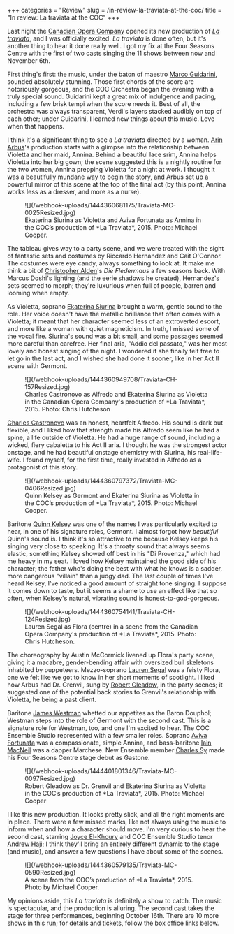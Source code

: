 +++
categories = "Review"
slug = /in-review-la-traviata-at-the-coc/
title = "In review: La traviata at the COC"
+++

Last night the [Canadian Opera Company](/scene/canadian-opera-company/) opened its new production of [*La traviata*](http://coc.ca/PerformancesAndTickets/1516Season/LaTraviata.aspx), and I was officially excited. *La traviata* is done often, but it's another thing to hear it done really well. I got my fix at the Four Seasons Centre with the first of two casts singing the 11 shows between now and November 6th.

First thing's first: the music, under the baton of maestro [Marco Guidarini](/scene/people/marco-guidarini/), sounded absolutely stunning. Those first chords of the score are notoriously gorgeous, and the COC Orchestra began the evening with a truly special sound. Guidarini kept a great mix of indulgence and pacing, including a few brisk tempi when the score needs it. Best of all, the orchestra was always transparent, Verdi's layers stacked audibly on top of each other; under Guidarini, I learned new things about this music. Love when that happens.

I think it's a significant thing to see a *La traviata* directed by a woman. [Arin Arbus](http://www.theglobeandmail.com/arts/theatre-and-performance/arin-arbus-on-directing-canadian-opera-companys-la-traviata/article26686733/)'s production starts with a glimpse into the relationship between Violetta and her maid, Annina. Behind a beautiful lace srim, Annina helps Violetta into her big gown; the scene suggested this is a nightly routine for the two women, Annina prepping Violetta for a night at work. I thought it was a beautifully mundane way to begin the story, and Arbus set up a powerful mirror of this scene at the top of the final act (by this point, Annina works less as a dresser, and more as a nurse).

<figure data-type="image">
![](/webhook-uploads/1444360681175/Traviata-MC-0025Resized.jpg)<figcaption>Ekaterina Siurina as Violetta and Aviva Fortunata as Annina in the COC’s production of *La Traviata*, 2015. Photo: Michael Cooper.</figcaption>
</figure>

The tableau gives way to a party scene, and we were treated with the sight of fantastic sets and costumes by Riccardo Hernandez and Cait O'Connor. The costumes were eye candy, always something to look at. It make me think a bit of [Christopher Alden](/scene/people/christopher-alden/)'s *Die Fledermaus* a few seasons back. With Marcus Doshi's lighting (and the eerie shadows he created), Hernandez's sets seemed to morph; they're luxurious when full of people, barren and looming when empty.

As Violetta, soprano [Ekaterina Siurina](/scene/people/ekaterina-siurina/) brought a warm, gentle sound to the role. Her voice doesn't have the metallic brilliance that often comes with a Violetta; it meant that her character seemed less of an extroverted escort, and more like a woman with quiet magneticism. In truth, I missed some of the vocal fire. Siurina's sound was a bit small, and some passages seemed more careful than carefree. Her final aria, "Addio del passato," was her most lovely and honest singing of the night. I wondered if she finally felt free to let go in the last act, and I wished she had done it sooner, like in her Act II scene with Germont.

<figure data-type="image">
![](/webhook-uploads/1444360949708/Traviata-CH-157Resized.jpg)<figcaption>Charles Castronovo as Alfredo and Ekaterina Siurina as Violetta in the Canadian Opera Company's production of *La Traviata*, 2015. Photo: Chris Hutcheson
</figure>

[Charles Castronovo](/scene/people/charles-castronovo/) was an honest, heartfelt Alfredo. His sound is dark but flexible, and I liked how that strength made his Alfredo seem like he had a spine, a life outside of Violetta. He had a huge range of sound, including a wicked, fiery cabaletta to his Act II aria. I thought he was the strongest actor onstage, and he had beautiful onstage chemistry with Siurina, his real-life-wife. I found myself, for the first time, really invested in Alfredo as a protagonist of this story.

<figure data-type="image">
![](/webhook-uploads/1444360797372/Traviata-MC-0406Resized.jpg)<figcaption>Quinn Kelsey as Germont and Ekaterina Siurina as Violetta in the COC’s production of *La Traviata*, 2015. Photo: Michael Cooper.</figcaption>
</figure>

Baritone [Quinn Kelsey](/scene/people/quinn-kelsey/) was one of the names I was particularly excited to hear, in one of his signature roles, Germont. I almost forgot how *beautiful* Quinn's sound is. I think it's so attractive to me because Kelsey keeps his singing very close to speaking. It's a throaty sound that always seems elastic, something Kelsey showed off best in his "Di Provenza," which had me heavy in my seat. I loved how Kelsey maintained the good side of his character; the father who's doing the best with what he knows is a sadder, more dangerous "villain" than a judgy dad. The last couple of times I've heard Kelsey, I've noticed a good amount of straight tone singing. I suppose it comes down to taste, but it seems a shame to use an effect like that so often, when Kelsey's natural, vibrating sound is honest-to-god-gorgeous.

<figure data-type="image">
![](/webhook-uploads/1444360754141/Traviata-CH-124Resized.jpg)<figcaption>Lauren Segal as Flora (centre) in a scene from the Canadian Opera Company's production of *La Traviata*, 2015. Photo: Chris Hutcheson.</figcaption>
</figure>

The choreography by Austin McCormick livened up Flora's party scene, giving it a macabre, gender-bending affair with oversized bull skeletons inhabited by puppeteers. Mezzo-soprano [Lauren Segal](/scene/people/lauren-segal/) was a feisty Flora, one we felt like we got to know in her short moments of spotlight. I liked how Arbus had Dr. Grenvil, sung by [Robert Gleadow](/scene/people/robert-gleadow/), in the party scenes; it suggested one of the potential back stories to Grenvil's relationship with Violetta, he being a past client. 

Baritone [James Westman](/scene/people/james-westman/) whetted our appetites as the Baron Douphol; Westman steps into the role of Germont with the second cast. This is a signature role for Westman, too, and one I'm excited to hear. The COC Ensemble Studio represented with a few smaller roles. Soprano [Aviva Fortunata](/scene/people/aviva-fortunata/) was a compassionate, simple Annina, and bass-baritone [Iain MacNeil](/scene/people/iain-macneil/) was a dapper Marchese. New Ensemble member [Charles Sy](/scene/people/charles-sy/) made his Four Seasons Centre stage debut as Gastone.

<figure data-type="image">
![](/webhook-uploads/1444401801346/Traviata-MC-0097Resized.jpg)<figcaption>Robert Gleadow as Dr. Grenvil and Ekaterina Siurina as Violetta in the COC’s production of *La Traviata*, 2015. Photo: Michael Cooper</figcaption>
</figure>

I like this new production. It looks pretty slick, and all the right moments are in place. There were a few missed marks, like not always using the music to inform when and how a character should move. I'm very curious to hear the second cast, starring [Joyce El-Khoury](/scene/people/joyce-el-khoury/) and COC Ensemble Studio tenor [Andrew Haji](/scene/people/andrew-haji/); I think they'll bring an entirely different dynamic to the stage (and music), and answer a few questions I have about some of the scenes.

<figure data-type="image">
![](/webhook-uploads/1444360579135/Traviata-MC-0590Resized.jpg)<figcaption>A scene from the COC’s production of *La Traviata*, 2015. Photo by Michael Cooper.</figcaption>
</figure>

My opinions aside, this *La traviata* is definitely a show to catch. The music is spectacular, and the production is alluring. The second cast takes the stage for three performances, beginning October 16th. There are 10 more shows in this run; for details and tickets, follow the box office links below.

